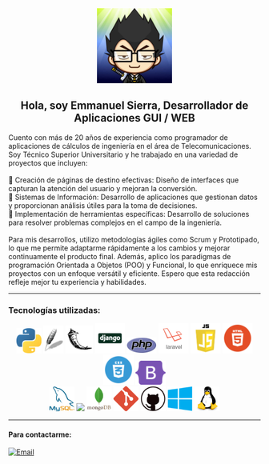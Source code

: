 <div align="center">
  <img src="Logo.jpg" width="150">
  <h2>Hola, soy Emmanuel Sierra, Desarrollador de Aplicaciones GUI / WEB</h2>
</div>

<p align="left">
Cuento con más de 20 años de experiencia como programador de aplicaciones de cálculos de ingeniería en el área de Telecomunicaciones. Soy Técnico Superior Universitario y he trabajado en una variedad de proyectos que incluyen:<br><br>
🚀 Creación de páginas de destino efectivas: Diseño de interfaces que capturan la atención del usuario y mejoran la conversión.<br>
🚀 Sistemas de Información: Desarrollo de aplicaciones que gestionan datos y proporcionan análisis útiles para la toma de decisiones.<br>
🚀 Implementación de herramientas específicas: Desarrollo de soluciones para resolver problemas complejos en el campo de la ingeniería.<br><br>
Para mis desarrollos, utilizo metodologías ágiles como Scrum y Prototipado, lo que me permite adaptarme rápidamente a los cambios y mejorar continuamente el producto final. Además, aplico los paradigmas de programación Orientada a Objetos (POO) y Funcional, lo que enriquece mis proyectos con un enfoque versátil y eficiente. Espero que esta redacción refleje mejor tu experiencia y habilidades.
</p>

<hr>

<h3>Tecnologías utilizadas:</h3>

<div align="center">
  <img src="logo python.png" width="50">
  <img src="tkinter.png" width="40">
  <img src="Flask.png" width="55">
  <img src="logo django.png" width="60">

  <img src="logo php.png" width="60">
  <img src="laravel.png" width="60">

  <img src="js.png" width="60">

  <img src="logo html.png" width="60">
  <img src="logo css.png" width="60">
  <img src="Logo Bootstrap.png" width="60">  
</div>

<div align="center">
  <img src="mysql.png" width="50">
  <img src="PostgreSQL.png" width="50">
  <img src="logo mongodb.png" width="50">
  
  <img src="git.png" width="50">
  <img src="github.png" width="50">

  <img src="Windows 10.png" width="50">
  <img src="Linux.png" width="50">
</div>

<hr>

<h4>Para contactarme: </h4> 

[![Email](https://img.shields.io/badge/emmanuel.sierra@gmail.com-mi_email_personal-D14836?style=for-the-badge&logo=gmail&logoColor=white&labelColor=101010)](mailto:emmanuel.sierra@gmail.com)
